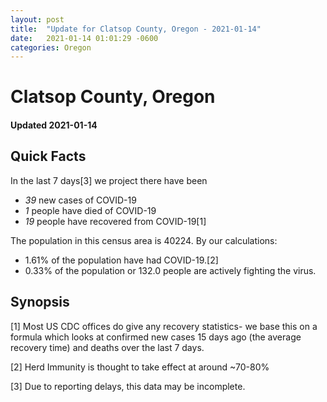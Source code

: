 ```yaml
---
layout: post
title:  "Update for Clatsop County, Oregon - 2021-01-14"
date:   2021-01-14 01:01:29 -0600
categories: Oregon
---
```


# Clatsop County, Oregon
#### Updated 2021-01-14

## Quick Facts

In the last 7 days[3] we project there have been
- *39* new cases of COVID-19
- *1* people have died of COVID-19
- *19* people have recovered from COVID-19[1]

The population in this census area is 40224. By our calculations:
- 1.61% of the population have had COVID-19.[2]
- 0.33% of the population or 132.0 people are actively fighting the virus.

## Synopsis




[1] Most US CDC offices do give any recovery statistics- we base this on a formula which looks at confirmed new cases
15 days ago (the average recovery time) and deaths over the last 7 days.

[2] Herd Immunity is thought to take effect at around ~70-80%

[3] Due to reporting delays, this data may be incomplete.
 
    